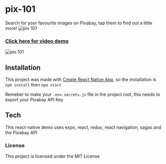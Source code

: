# pix-101
Search for your favourite images on Pixabay, tap them to find out a little more!
![pix 101](https://i.imgur.com/aujQzqg.png)
### [Click here for video demo](https://www.youtube.com/watch?v=f9ukf9Ghk1U&feature=youtu.be)
![pix 101](https://media.giphy.com/media/woCKX5RY2WNXdvQvUZ/giphy.gif)
## Installation
This project was made with [Create React Native App](https://github.com/react-community/create-react-native-app), so the installation is  ``npm install`` then ``npm start``

Remeber to make your `.env.secrets.js` file in the project root, this needs to export your Pixabay API Key

## Tech
This react-native demo uses expo, react, redux, react navigation, sagas and the Pixabay API

### License

This project is licensed under the MIT License
